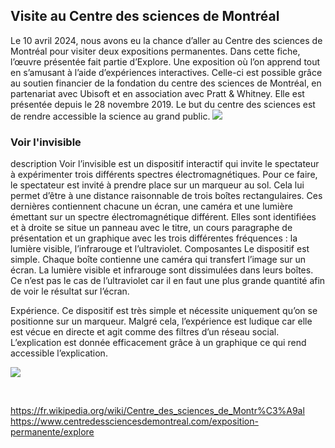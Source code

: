 ## Visite au Centre des sciences de Montréal
Le 10 avril 2024, nous avons eu la chance d’aller au Centre des sciences de Montréal pour visiter deux expositions permanentes. Dans cette fiche, l’œuvre présentée fait partie d’Explore. Une exposition où l’on apprend tout en s’amusant à l’aide d’expériences interactives. Celle-ci est possible grâce au soutien financier de la fondation du centre des sciences de Montréal, en partenariat avec Ubisoft et en association avec Pratt & Whitney. Elle est présentée depuis le 28 novembre 2019.
Le but du centre des sciences est de rendre accessible la science au grand public.
![](.//media/Centre-des-sciences_devanture.jpg)

### Voir l'invisible
description
Voir l’invisible est un dispositif interactif qui invite le spectateur à expérimenter trois différents spectres électromagnétiques. Pour ce faire, le spectateur est invité à prendre place sur un marqueur au sol. Cela lui permet d’être à une distance raisonnable de trois boîtes rectangulaires. Ces dernières contiennent chacune un écran, une caméra et une lumière émettant sur un spectre électromagnétique différent. Elles sont identifiées et à droite se situe un panneau avec le titre, un cours paragraphe de présentation et un graphique avec les trois différentes fréquences : la lumière visible, l’infrarouge et l’ultraviolet.
Composantes 
Le dispositif est simple. Chaque boîte contienne une caméra qui transfert l’image sur un écran. La lumière visible et infrarouge sont dissimulées dans leurs boîtes. Ce n’est pas le cas de l’ultraviolet car il en faut une plus grande quantité afin de voir le résultat sur l’écran.

Expérience.
Ce dispositif est très simple et nécessite uniquement qu’on se positionne sur un marqueur. Malgré cela, l’expérience est ludique car elle est vécue en directe et agit comme des filtres d’un réseau social.
L’explication est donnée efficacement grâce à un graphique ce qui rend accessible l’explication.

![](.//media/Centre-des-sciences_dispositif.jpg)
<br>

<br>

https://fr.wikipedia.org/wiki/Centre_des_sciences_de_Montr%C3%A9al
https://www.centredessciencesdemontreal.com/exposition-permanente/explore
